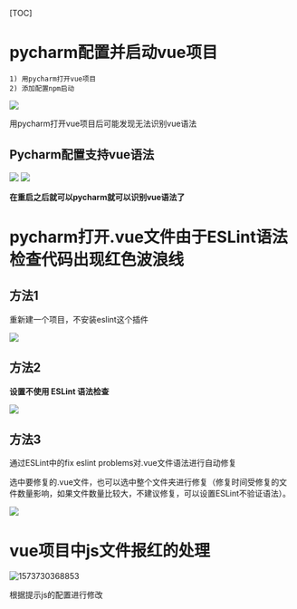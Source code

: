 [TOC]



# pycharm配置并启动vue项目

```
1) 用pycharm打开vue项目
2) 添加配置npm启动
```

![](https://img2018.cnblogs.com/blog/1739658/201911/1739658-20191114120350177-1923556983.png)

用pycharm打开vue项目后可能发现无法识别vue语法

## Pycharm配置支持vue语法

![](https://img2018.cnblogs.com/blog/1739658/201911/1739658-20191114120210308-912728450.png)
![](https://img2018.cnblogs.com/blog/1739658/201911/1739658-20191114120212403-644311602.png)



**在重启之后就可以pycharm就可以识别vue语法了**



# pycharm打开.vue文件由于ESLint语法检查代码出现红色波浪线

## 方法1

重新建一个项目，不安装eslint这个插件

![](https://img2018.cnblogs.com/blog/1739658/201911/1739658-20191114194918113-1994450244.png)

## 方法2

**设置不使用 ESLint 语法检查**

![](https://img2018.cnblogs.com/blog/1739658/201911/1739658-20191114194856437-94088287.png)





## 方法3

通过ESLint中的fix eslint problems对.vue文件语法进行自动修复



选中要修复的.vue文件，也可以选中整个文件夹进行修复（修复时间受修复的文件数量影响，如果文件数量比较大，不建议修复，可以设置ESLint不验证语法）。

![](https://img2018.cnblogs.com/blog/1739658/201911/1739658-20191114194859033-1537352638.png)

# vue项目中js文件报红的处理



![1573730368853](C:/Users/admin/AppData/Roaming/Typora/typora-user-images/1573730368853.png)

根据提示js的配置进行修改